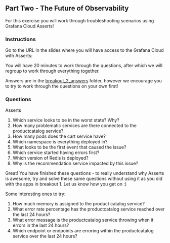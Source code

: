 ## Part Two - The Future of Observability
For this exercise you will work through troubleshooting scenarios using Grafana Cloud Asserts!

### Instructions
Go to the URL in the slides where you will have access to the Grafana Cloud with Asserts:

You will have 20 minutes to work through the questions, after which we will regroup to work through everything together.
 
Answers are in the [breakout_2_answers](./breakout_2_answers) folder, however we encourage you to try to work through the questions on your own first!

### Questions
Asserts
1. Which service looks to be in the worst state? Why?
1. How many problematic services are there connected to the productcatalog service?
1. How many pods does the cart service have?
1. Which namespace is everything deployed in?
1. What looks to be the first event that caused the issue? 
1. Which service started having errors first? 
1. Which version of Redis is deployed?
1. Why is the recommendation service impacted by this issue?

Great! You have finished these questions - to really understand why Asserts is awesome, try and solve these same questions without using it as you did with the apps in breakout 1. Let us know how you get on :) 

Some interesting ones to try:
1. How much memory is assigned to the product catalog service?
1. What error rate percentage has the productcatalog service reached over the last 24 hours?
1. What error message is the productcatalog service throwing when it errors in the last 24 hours?
1. Which endpoint or endpoints are erroring within the productcatalog service over the last 24 hours?
